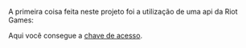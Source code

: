 A primeira coisa feita neste projeto foi a utilização de uma api da Riot Games:

Aqui você consegue a [chave de acesso](https://developer.riotgames.com/).
